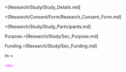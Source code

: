 =[Research/Study/Study_Details.md]

=[Research/Consent/Form/Research_Consent_Form.md]

=[Research/Study/Study_Participants.md]

Purpose.=[Research/Study/Sec_Purpose.md]

Funding.=[Research/Study/Sec_Funding.md]  

m-=<font color="magenta">

-m=</font>